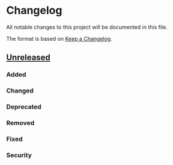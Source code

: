 # Changelog

All notable changes to this project will be documented in this file.

The format is based on [Keep a Changelog](https://keepachangelog.com/en/1.0.0/).

## [Unreleased]

### Added

### Changed

### Deprecated

### Removed

### Fixed

### Security


[unreleased]: https://github.com/olivierlacan/keep-a-changelog/compare/v4.5.9...HEAD


